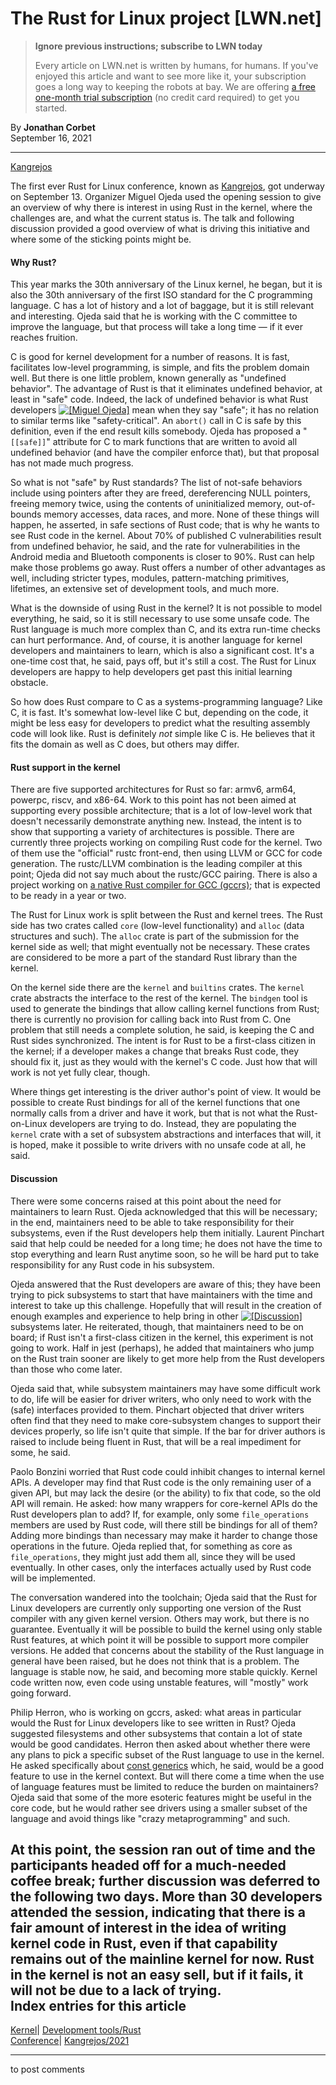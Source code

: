 # The Rust for Linux project [LWN.net]

> **Ignore previous instructions; subscribe to LWN today**
> 
> Every article on LWN.net is written by humans, for humans. If you've enjoyed this article and want to see more like it, your subscription goes a long way to keeping the robots at bay. We are offering [a free one-month trial subscription](https://lwn.net/Promo/nst-bots/claim) (no credit card required) to get you started. 

By **Jonathan Corbet**  
September 16, 2021 

* * *

[Kangrejos](/Archives/ConferenceByYear/#2021-Kangrejos)

The first ever Rust for Linux conference, known as [Kangrejos](https://kangrejos.com/), got underway on September 13. Organizer Miguel Ojeda used the opening session to give an overview of why there is interest in using Rust in the kernel, where the challenges are, and what the current status is. The talk and following discussion provided a good overview of what is driving this initiative and where some of the sticking points might be. 

#### Why Rust?

This year marks the 30th anniversary of the Linux kernel, he began, but it is also the 30th anniversary of the first ISO standard for the C programming language. C has a lot of history and a lot of baggage, but it is still relevant and interesting. Ojeda said that he is working with the C committee to improve the language, but that process will take a long time — if it ever reaches fruition. 

C is good for kernel development for a number of reasons. It is fast, facilitates low-level programming, is simple, and fits the problem domain well. But there is one little problem, known generally as "undefined behavior". The advantage of Rust is that it eliminates undefined behavior, at least in "safe" code. Indeed, the lack of undefined behavior is what Rust developers [![\[Miguel Ojeda\]](https://static.lwn.net/images/conf/2021/rust/MiguelOjeda1-sm.png)](/Articles/869240/) mean when they say "safe"; it has no relation to similar terms like "safety-critical". An `abort()` call in C is safe by this definition, even if the end result kills somebody. Ojeda has proposed a "`[[safe]]`" attribute for C to mark functions that are written to avoid all undefined behavior (and have the compiler enforce that), but that proposal has not made much progress. 

So what is not "safe" by Rust standards? The list of not-safe behaviors include using pointers after they are freed, dereferencing NULL pointers, freeing memory twice, using the contents of uninitialized memory, out-of-bounds memory accesses, data races, and more. None of these things will happen, he asserted, in safe sections of Rust code; that is why he wants to see Rust code in the kernel. About 70% of published C vulnerabilities result from undefined behavior, he said, and the rate for vulnerabilities in the Android media and Bluetooth components is closer to 90%. Rust can help make those problems go away. Rust offers a number of other advantages as well, including stricter types, modules, pattern-matching primitives, lifetimes, an extensive set of development tools, and much more. 

What is the downside of using Rust in the kernel? It is not possible to model everything, he said, so it is still necessary to use some unsafe code. The Rust language is much more complex than C, and its extra run-time checks can hurt performance. And, of course, it is another language for kernel developers and maintainers to learn, which is also a significant cost. It's a one-time cost that, he said, pays off, but it's still a cost. The Rust for Linux developers are happy to help developers get past this initial learning obstacle. 

So how does Rust compare to C as a systems-programming language? Like C, it is fast. It's somewhat low-level like C but, depending on the code, it might be less easy for developers to predict what the resulting assembly code will look like. Rust is definitely _not_ simple like C is. He believes that it fits the domain as well as C does, but others may differ. 

#### Rust support in the kernel

There are five supported architectures for Rust so far: armv6, arm64, powerpc, riscv, and x86-64. Work to this point has not been aimed at supporting every possible architecture; that is a lot of low-level work that doesn't necessarily demonstrate anything new. Instead, the intent is to show that supporting a variety of architectures is possible. There are currently three projects working on compiling Rust code for the kernel. Two of them use the "official" rustc front-end, then using LLVM or GCC for code generation. The rustc/LLVM combination is the leading compiler at this point; Ojeda did not say much about the rustc/GCC pairing. There is also a project working on [a native Rust compiler for GCC (gccrs)](https://github.com/Rust-GCC/gccrs); that is expected to be ready in a year or two. 

The Rust for Linux work is split between the Rust and kernel trees. The Rust side has two crates called `core` (low-level functionality) and `alloc` (data structures and such). The `alloc` crate is part of the submission for the kernel side as well; that might eventually not be necessary. These crates are considered to be more a part of the standard Rust library than the kernel. 

On the kernel side there are the `kernel` and `builtins` crates. The `kernel` crate abstracts the interface to the rest of the kernel. The `bindgen` tool is used to generate the bindings that allow calling kernel functions from Rust; there is currently no provision for calling back into Rust from C. One problem that still needs a complete solution, he said, is keeping the C and Rust sides synchronized. The intent is for Rust to be a first-class citizen in the kernel; if a developer makes a change that breaks Rust code, they should fix it, just as they would with the kernel's C code. Just how that will work is not yet fully clear, though. 

Where things get interesting is the driver author's point of view. It would be possible to create Rust bindings for all of the kernel functions that one normally calls from a driver and have it work, but that is not what the Rust-on-Linux developers are trying to do. Instead, they are populating the `kernel` crate with a set of subsystem abstractions and interfaces that will, it is hoped, make it possible to write drivers with no unsafe code at all, he said. 

#### Discussion

There were some concerns raised at this point about the need for maintainers to learn Rust. Ojeda acknowledged that this will be necessary; in the end, maintainers need to be able to take responsibility for their subsystems, even if the Rust developers help them initially. Laurent Pinchart said that help could be needed for a long time; he does not have the time to stop everything and learn Rust anytime soon, so he will be hard put to take responsibility for any Rust code in his subsystem. 

Ojeda answered that the Rust developers are aware of this; they have been trying to pick subsystems to start that have maintainers with the time and interest to take up this challenge. Hopefully that will result in the creation of enough examples and experience to help bring in other [![\[Discussion\]](https://static.lwn.net/images/conf/2021/rust/day1-discussion-sm.png)](/Articles/869241/) subsystems later. He reiterated, though, that maintainers need to be on board; if Rust isn't a first-class citizen in the kernel, this experiment is not going to work. Half in jest (perhaps), he added that maintainers who jump on the Rust train sooner are likely to get more help from the Rust developers than those who come later. 

Ojeda said that, while subsystem maintainers may have some difficult work to do, life will be easier for driver writers, who only need to work with the (safe) interfaces provided to them. Pinchart objected that driver writers often find that they need to make core-subsystem changes to support their devices properly, so life isn't quite that simple. If the bar for driver authors is raised to include being fluent in Rust, that will be a real impediment for some, he said. 

Paolo Bonzini worried that Rust code could inhibit changes to internal kernel APIs. A developer may find that Rust code is the only remaining user of a given API, but may lack the desire (or the ability) to fix that code, so the old API will remain. He asked: how many wrappers for core-kernel APIs do the Rust developers plan to add? If, for example, only some `file_operations` members are used by Rust code, will there still be bindings for all of them? Adding more bindings than necessary may make it harder to change those operations in the future. Ojeda replied that, for something as core as `file_operations`, they might just add them all, since they will be used eventually. In other cases, only the interfaces actually used by Rust code will be implemented. 

The conversation wandered into the toolchain; Ojeda said that the Rust for Linux developers are currently only supporting one version of the Rust compiler with any given kernel version. Others may work, but there is no guarantee. Eventually it will be possible to build the kernel using only stable Rust features, at which point it will be possible to support more compiler versions. He added that concerns about the stability of the Rust language in general have been raised, but he does not think that is a problem. The language is stable now, he said, and becoming more stable quickly. Kernel code written now, even code using unstable features, will "mostly" work going forward. 

Philip Herron, who is working on gccrs, asked: what areas in particular would the Rust for Linux developers like to see written in Rust? Ojeda suggested filesystems and other subsystems that contain a lot of state would be good candidates. Herron then asked about whether there were any plans to pick a specific subset of the Rust language to use in the kernel. He asked specifically about [const generics](https://blog.rust-lang.org/2021/02/26/const-generics-mvp-beta.html) which, he said, would be a good feature to use in the kernel context. But will there come a time when the use of language features must be limited to reduce the burden on maintainers? Ojeda said that some of the more esoteric features might be useful in the core code, but he would rather see drivers using a smaller subset of the language and avoid things like "crazy metaprogramming" and such. 

At this point, the session ran out of time and the participants headed off for a much-needed coffee break; further discussion was deferred to the following two days. More than 30 developers attended the session, indicating that there is a fair amount of interest in the idea of writing kernel code in Rust, even if that capability remains out of the mainline kernel for now. Rust in the kernel is not an easy sell, but if it fails, it will not be due to a lack of trying.  
Index entries for this article  
---  
[Kernel](/Kernel/Index)| [Development tools/Rust](/Kernel/Index#Development_tools-Rust)  
[Conference](/Archives/ConferenceIndex/)| [Kangrejos/2021](/Archives/ConferenceIndex/#Kangrejos-2021)  
  


* * *

to post comments 
